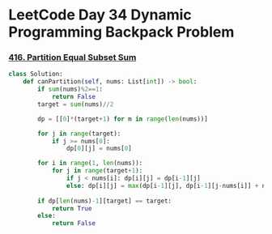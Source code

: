 # LeetCode Day 34 Dynamic Programming Backpack Problem



### [416. Partition Equal Subset Sum](https://leetcode.com/problems/partition-equal-subset-sum/)

```python
class Solution:
    def canPartition(self, nums: List[int]) -> bool:
        if sum(nums)%2==1:
            return False
        target = sum(nums)//2

        dp = [[0]*(target+1) for m in range(len(nums))]

        for j in range(target):
            if j >= nums[0]:
                dp[0][j] = nums[0]

        for i in range(1, len(nums)):
            for j in range(target+1):
                if j < nums[i]: dp[i][j] = dp[i-1][j]
                else: dp[i][j] = max(dp[i-1][j], dp[i-1][j-nums[i]] + nums[i])
        
        if dp[len(nums)-1][target] == target:
            return True
        else:
            return False
```

